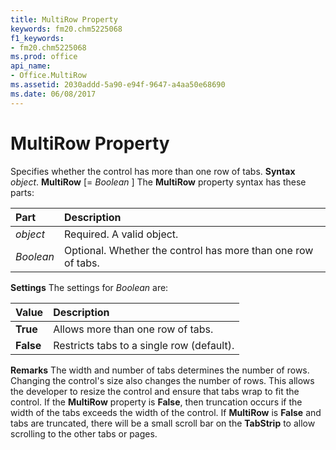 ```yaml
---
title: MultiRow Property
keywords: fm20.chm5225068
f1_keywords:
- fm20.chm5225068
ms.prod: office
api_name:
- Office.MultiRow
ms.assetid: 2030addd-5a90-e94f-9647-a4aa50e68690
ms.date: 06/08/2017
---
```



# MultiRow Property



Specifies whether the control has more than one row of tabs.
 **Syntax**
 _object_. **MultiRow** [= _Boolean_ ]
The **MultiRow** property syntax has these parts:


|**Part**|**Description**|
|:-----|:-----|
| _object_|Required. A valid object.|
| _Boolean_|Optional. Whether the control has more than one row of tabs.|
 **Settings**
The settings for  _Boolean_ are:


|**Value**|**Description**|
|:-----|:-----|
|**True**|Allows more than one row of tabs.|
|**False**|Restricts tabs to a single row (default).|
 **Remarks**
The width and number of tabs determines the number of rows. Changing the control's size also changes the number of rows. This allows the developer to resize the control and ensure that tabs wrap to fit the control. If the **MultiRow** property is **False**, then truncation occurs if the width of the tabs exceeds the width of the control.
If **MultiRow** is **False** and tabs are truncated, there will be a small scroll bar on the **TabStrip** to allow scrolling to the other tabs or pages.

